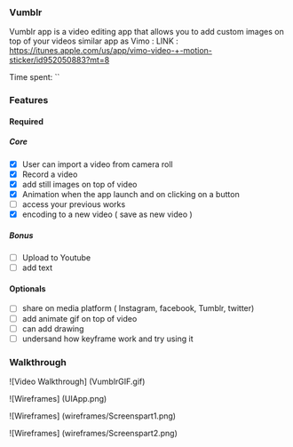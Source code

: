 ### Vumblr
Vumblr app is a video editing app that allows you to add custom images on top of your videos
similar app as Vimo : LINK : https://itunes.apple.com/us/app/vimo-video-+-motion-sticker/id952050883?mt=8

Time spent: ``

### Features

#### Required

##### Core
- [x] User can import a video from camera roll
- [x] Record a video
- [x] add still images on top of video
- [x] Animation when the app launch and on clicking on a button
- [ ] access your previous works
- [x] encoding to a new video ( save as new video ) 

##### Bonus
- [ ] Upload to Youtube
- [ ] add text

#### Optionals

- [ ] share on media platform ( Instagram, facebook, Tumblr, twitter)
- [ ] add animate gif on top of video
- [ ] can add drawing
- [ ] undersand how keyframe work and try using it 

### Walkthrough

![Video Walkthrough]
(VumblrGIF.gif)

![Wireframes]
(UIApp.png)

![Wireframes]
(wireframes/Screenspart1.png)

![Wireframes]
(wireframes/Screenspart2.png)

